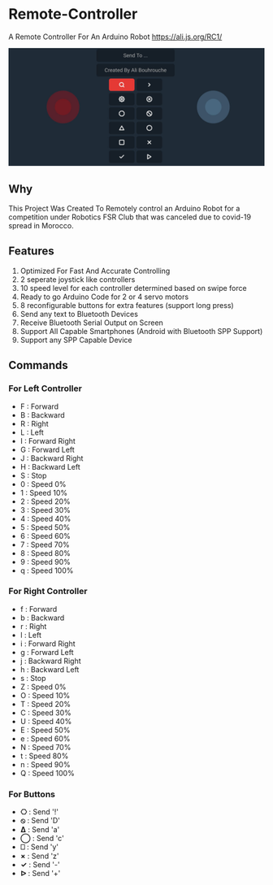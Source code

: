 # Remote-Controller
A Remote Controller For An Arduino Robot https://ali.js.org/RC1/

![Screenshot](./Screenshot.jpg)

## Why
This Project Was Created To Remotely control an Arduino Robot for a competition under Robotics FSR Club that was canceled due to covid-19 spread in Morocco.

## Features 
1. Optimized For Fast And Accurate Controlling
2. 2 seperate joystick like controllers
3. 10 speed level for each controller determined based on swipe force
4. Ready to go Arduino Code for 2 or 4 servo motors
5. 8 reconfigurable buttons for extra features (support long press)
6. Send any text to Bluetooth Devices
7. Receive Bluetooth Serial Output on Screen
8. Support All Capable Smartphones (Android with Bluetooth SPP Support)
9. Support any SPP Capable Device

## Commands
### For Left Controller
- F : Forward
- B : Backward
- R : Right
- L : Left
- I : Forward Right
- G : Forward Left
- J : Backward Right
- H : Backward Left
- S : Stop
- 0 : Speed 0%
- 1 : Speed 10%
- 2 : Speed 20%
- 3 : Speed 30%
- 4 : Speed 40%
- 5 : Speed 50%
- 6 : Speed 60%
- 7 : Speed 70%
- 8 : Speed 80%
- 9 : Speed 90%
- q : Speed 100%
### For Right Controller 
- f : Forward
- b : Backward
- r : Right
- l : Left
- i : Forward Right
- g : Forward Left
- j : Backward Right
- h : Backward Left
- s : Stop
- Z : Speed 0%
- O : Speed 10%
- T : Speed 20%
- C : Speed 30%
- U : Speed 40%
- E : Speed 50%
- e : Speed 60%
- N : Speed 70%
- t : Speed 80%
- n : Speed 90%
- Q : Speed 100%
### For Buttons
- **⎔** : Send '!'
- **⦸** : Send 'D'
- **Δ** : Send 'a'
- **◯** : Send 'c'
- **⎕** : Send 'y'
- **×** : Send 'z'
- **✓** : Send '-'
- **ᐅ** : Send '+'
